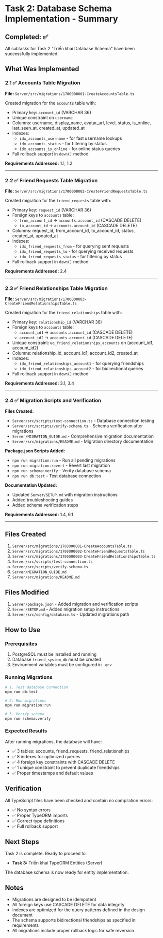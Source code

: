 # Task 2: Database Schema Implementation - Summary

## Completed: ✅

All subtasks for Task 2 "Triển khai Database Schema" have been successfully implemented.

## What Was Implemented

### 2.1 ✅ Accounts Table Migration
**File:** `Server/src/migrations/1700000001-CreateAccountsTable.ts`

Created migration for the `accounts` table with:
- Primary key: `account_id` (VARCHAR 36)
- Unique constraint on `username`
- Columns: username, display_name, avatar_url, level, status, is_online, last_seen_at, created_at, updated_at
- Indexes:
  - `idx_accounts_username` - for fast username lookups
  - `idx_accounts_status` - for filtering by status
  - `idx_accounts_is_online` - for online status queries
- Full rollback support in `down()` method

**Requirements Addressed:** 1.1, 1.2

---

### 2.2 ✅ Friend Requests Table Migration
**File:** `Server/src/migrations/1700000002-CreateFriendRequestsTable.ts`

Created migration for the `friend_requests` table with:
- Primary key: `request_id` (VARCHAR 36)
- Foreign keys to `accounts` table:
  - `from_account_id` → `accounts.account_id` (CASCADE DELETE)
  - `to_account_id` → `accounts.account_id` (CASCADE DELETE)
- Columns: request_id, from_account_id, to_account_id, status, created_at, updated_at
- Indexes:
  - `idx_friend_requests_from` - for querying sent requests
  - `idx_friend_requests_to` - for querying received requests
  - `idx_friend_requests_status` - for filtering by status
- Full rollback support in `down()` method

**Requirements Addressed:** 2.4

---

### 2.3 ✅ Friend Relationships Table Migration
**File:** `Server/src/migrations/1700000003-CreateFriendRelationshipsTable.ts`

Created migration for the `friend_relationships` table with:
- Primary key: `relationship_id` (VARCHAR 36)
- Foreign keys to `accounts` table:
  - `account_id1` → `accounts.account_id` (CASCADE DELETE)
  - `account_id2` → `accounts.account_id` (CASCADE DELETE)
- Unique constraint: `uq_friend_relationships_accounts` on (account_id1, account_id2)
- Columns: relationship_id, account_id1, account_id2, created_at
- Indexes:
  - `idx_friend_relationships_account1` - for querying friendships
  - `idx_friend_relationships_account2` - for bidirectional queries
- Full rollback support in `down()` method

**Requirements Addressed:** 3.1, 3.4

---

### 2.4 ✅ Migration Scripts and Verification
**Files Created:**
- `Server/src/scripts/test-connection.ts` - Database connection testing
- `Server/src/scripts/verify-schema.ts` - Schema verification after migrations
- `Server/MIGRATION_GUIDE.md` - Comprehensive migration documentation
- `Server/src/migrations/README.md` - Migration directory documentation

**Package.json Scripts Added:**
- `npm run migration:run` - Run all pending migrations
- `npm run migration:revert` - Revert last migration
- `npm run schema:verify` - Verify database schema
- `npm run db:test` - Test database connection

**Documentation Updated:**
- Updated `Server/SETUP.md` with migration instructions
- Added troubleshooting guides
- Added schema verification steps

**Requirements Addressed:** 1.4, 6.1

---

## Files Created

1. `Server/src/migrations/1700000001-CreateAccountsTable.ts`
2. `Server/src/migrations/1700000002-CreateFriendRequestsTable.ts`
3. `Server/src/migrations/1700000003-CreateFriendRelationshipsTable.ts`
4. `Server/src/scripts/test-connection.ts`
5. `Server/src/scripts/verify-schema.ts`
6. `Server/MIGRATION_GUIDE.md`
7. `Server/src/migrations/README.md`

## Files Modified

1. `Server/package.json` - Added migration and verification scripts
2. `Server/SETUP.md` - Added migration setup instructions
3. `Server/src/config/database.ts` - Updated migrations path

## How to Use

### Prerequisites
1. PostgreSQL must be installed and running
2. Database `friend_system_db` must be created
3. Environment variables must be configured in `.env`

### Running Migrations

```bash
# 1. Test database connection
npm run db:test

# 2. Run migrations
npm run migration:run

# 3. Verify schema
npm run schema:verify
```

### Expected Results

After running migrations, the database will have:
- ✅ 3 tables: accounts, friend_requests, friend_relationships
- ✅ 8 indexes for optimized queries
- ✅ 4 foreign key constraints with CASCADE DELETE
- ✅ 1 unique constraint to prevent duplicate friendships
- ✅ Proper timestamps and default values

## Verification

All TypeScript files have been checked and contain no compilation errors:
- ✅ No syntax errors
- ✅ Proper TypeORM imports
- ✅ Correct type definitions
- ✅ Full rollback support

## Next Steps

Task 2 is complete. Ready to proceed to:
- **Task 3:** Triển khai TypeORM Entities (Server)

The database schema is now ready for entity implementation.

## Notes

- Migrations are designed to be idempotent
- All foreign keys use CASCADE DELETE for data integrity
- Indexes are optimized for the query patterns defined in the design document
- The schema supports bidirectional friendships as specified in requirements
- All migrations include proper rollback logic for safe reversion
